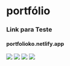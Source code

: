 # portfólio

<h3>Link para Teste</h3>
<h4>portfolioko.netlify.app</h4>

<img src="https://cdn.discordapp.com/attachments/861759647370313768/891027770166108230/Screenshot_384.png">
<img src="https://cdn.discordapp.com/attachments/861759647370313768/891027773244702750/Screenshot_385.png">
<img src="https://cdn.discordapp.com/attachments/861759647370313768/891027772871442442/Screenshot_386.png">
<img src="https://cdn.discordapp.com/attachments/861759647370313768/891027773781585920/Screenshot_387.png">

